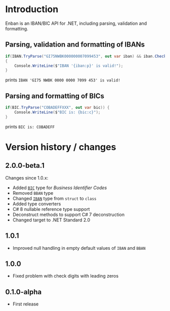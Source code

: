 # Introduction

Enban is an IBAN/BIC API for .NET, including parsing, validation and formatting.

## Parsing, validation and formatting of IBANs

```csharp
if(IBAN.TryParse("GI75NWBK000000007099453", out var iban) && iban.CheckDigitValid)
{
    Console.WriteLine($"IBAN '{iban:p}' is valid!");
}
```

prints `IBAN 'GI75 NWBK 0000 0000 7099 453' is valid!`

## Parsing and formatting of BICs

```csharp
if(BIC.TryParse("COBADEFFXXX", out var bic)) {
    Console.WriteLine($"BIC is: {bic:c}");
}
```

prints `BIC is: COBADEFF`

# Version history / changes

## 2.0.0-beta.1

Changes since 1.0.x:

* Added [`BIC`](api/Enban.BIC.html) type for *Business Identifier Codes*
* Removed `BBAN` type
* Changed [`IBAN`](api/Enban.IBAN.html) type from `struct` to `class`
* Added type converters
* C# 8 nullable reference type support
* Deconstruct methods to support C# 7 deconstruction
* Changed target to .NET Standard 2.0

## 1.0.1

* Improved null handling in empty default values of `IBAN` and `BBAN`

## 1.0.0

* Fixed problem with check digits with leading zeros

## 0.1.0-alpha 

* First release
